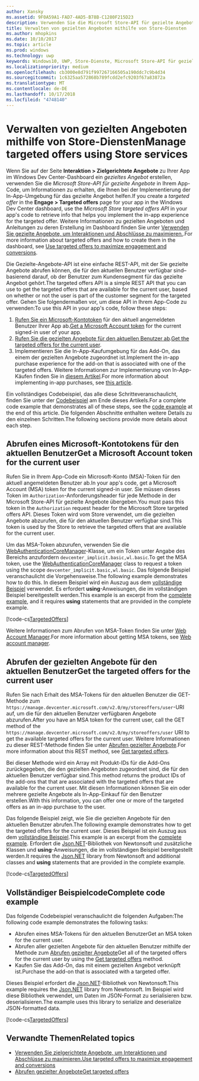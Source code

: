 ```yaml
---
author: Xansky
ms.assetid: 9F0A59A1-FAD7-4AD5-B78B-C1280F215D23
description: Verwenden Sie die Microsoft Store-API für gezielte Angebote, um die gezielten Angebote abzurufen, die für den aktuellen Benutzer Ihrer App verfügbar sind.
title: Verwalten von gezielten Angeboten mithilfe von Store-Diensten
ms.author: mhopkins
ms.date: 10/10/2017
ms.topic: article
ms.prod: windows
ms.technology: uwp
keywords: Windows10, UWP, Store-Dienste, Microsoft Store-API für gezielte Angebote, gezielte Angebote
ms.localizationpriority: medium
ms.openlocfilehash: cb3000e8d791f997267166505a190ddc7c9b4d34
ms.sourcegitcommit: 1c6325aa572868b789fcdd2efc9203f67a83872a
ms.translationtype: MT
ms.contentlocale: de-DE
ms.lasthandoff: 10/17/2018
ms.locfileid: "4748140"
---
```

# <a name="manage-targeted-offers-using-store-services"></a><span data-ttu-id="24046-104">Verwalten von gezielten Angeboten mithilfe von Store-Diensten</span><span class="sxs-lookup"><span data-stu-id="24046-104">Manage targeted offers using Store services</span></span>

<span data-ttu-id="24046-105">Wenn Sie auf der Seite **Interaktion > Zielgerichtete Angebote** zu Ihrer App im Windows Dev Center-Dashboard ein *gezieltes Angebot* erstellen, verwenden Sie die *Microsoft Store-API für gezielte Angebote* in Ihrem App-Code, um Informationen zu erhalten, die Ihnen bei der Implementierung der In-App-Umgebung für das gezielte Angebot helfen.</span><span class="sxs-lookup"><span data-stu-id="24046-105">If you create a *targeted offer* in the **Engage > Targeted offers** page for your app in the Windows Dev Center dashboard, use the *Microsoft Store targeted offers API* in your app's code to retrieve info that helps you implement the in-app experience for the targeted offer.</span></span> <span data-ttu-id="24046-106">Weitere Informationen zu gezielten Angeboten und Anleitungen zu deren Erstellung im Dashboard finden Sie unter [Verwenden Sie gezielte Angebote, um Interaktionen und Abschlüsse zu maximieren.](../publish/use-targeted-offers-to-maximize-engagement-and-conversions.md).</span><span class="sxs-lookup"><span data-stu-id="24046-106">For more information about targeted offers and how to create them in the dashboard, see [Use targeted offers to maximize engagement and conversions](../publish/use-targeted-offers-to-maximize-engagement-and-conversions.md).</span></span>

<span data-ttu-id="24046-107">Die Gezielte-Angebote-API ist eine einfache REST-API, mit der Sie gezielte Angebote abrufen können, die für den aktuellen Benutzer verfügbar sind– basierend darauf, ob der Benutzer zum Kundensegment für das gezielte Angebot gehört.</span><span class="sxs-lookup"><span data-stu-id="24046-107">The targeted offers API is a simple REST API that you can use to get the targeted offers that are available for the current user, based on whether or not the user is part of the customer segment for the targeted offer.</span></span> <span data-ttu-id="24046-108">Gehen Sie folgendermaßen vor, um diese API in Ihrem App-Code zu verwenden:</span><span class="sxs-lookup"><span data-stu-id="24046-108">To use this API in your app's code, follow these steps:</span></span>

1.  <span data-ttu-id="24046-109">[Rufen Sie ein Microsoft-Kontotoken](#obtain-a-microsoft-account-token) für den aktuell angemeldeten Benutzer Ihrer App ab.</span><span class="sxs-lookup"><span data-stu-id="24046-109">[Get a Microsoft Account token](#obtain-a-microsoft-account-token) for the current signed-in user of your app.</span></span>
2.  <span data-ttu-id="24046-110">[Rufen Sie die gezielten Angebote für den aktuellen Benutzer ab](#get-targeted-offers).</span><span class="sxs-lookup"><span data-stu-id="24046-110">[Get the targeted offers for the current user](#get-targeted-offers).</span></span>
3.  <span data-ttu-id="24046-111">Implementieren Sie die In-App-Kaufumgebung für das Add-On, das einem der gezielten Angebote zugeordnet ist.</span><span class="sxs-lookup"><span data-stu-id="24046-111">Implement the in-app purchase experience for the add-on that is associated with one of the targeted offers.</span></span> <span data-ttu-id="24046-112">Weitere Informationen zur Implementierung von In-App-Käufen finden Sie in [diesem Artikel](enable-in-app-purchases-of-apps-and-add-ons.md).</span><span class="sxs-lookup"><span data-stu-id="24046-112">For more information about implementing in-app purchases, see [this article](enable-in-app-purchases-of-apps-and-add-ons.md).</span></span>

<span data-ttu-id="24046-113">Ein vollständiges Codebeispiel, das alle diese Schritteveranschaulicht, finden Sie unter der [Codebeispiel](#code-example) am Ende dieses Artikels.</span><span class="sxs-lookup"><span data-stu-id="24046-113">For a complete code example that demonstrates all of these steps, see the [code example](#code-example) at the end of this article.</span></span> <span data-ttu-id="24046-114">Die folgenden Abschnitte enthalten weitere Details zu den einzelnen Schritten.</span><span class="sxs-lookup"><span data-stu-id="24046-114">The following sections provide more details about each step.</span></span>

<span id="obtain-a-microsoft-account-token" />

## <a name="get-a-microsoft-account-token-for-the-current-user"></a><span data-ttu-id="24046-115">Abrufen eines Microsoft-Kontotokens für den aktuellen Benutzer</span><span class="sxs-lookup"><span data-stu-id="24046-115">Get a Microsoft Account token for the current user</span></span>

<span data-ttu-id="24046-116">Rufen Sie in Ihrem App-Code ein Microsoft-Konto (MSA)-Token für den aktuell angemeldeten Benutzer ab.</span><span class="sxs-lookup"><span data-stu-id="24046-116">In your app's code, get a Microsoft Account (MSA) token for the current signed-in user.</span></span> <span data-ttu-id="24046-117">Sie müssen dieses Token im ```Authorization```-Anforderungsheader für jede Methode in der Microsoft Store-API für gezielte Angebote übergeben.</span><span class="sxs-lookup"><span data-stu-id="24046-117">You must pass this token in the ```Authorization``` request header for the Microsoft Store targeted offers API.</span></span> <span data-ttu-id="24046-118">Dieses Token wird vom Store verwendet, um die gezielten Angebote abzurufen, die für den aktuellen Benutzer verfügbar sind.</span><span class="sxs-lookup"><span data-stu-id="24046-118">This token is used by the Store to retrieve the targeted offers that are available for the current user.</span></span>

<span data-ttu-id="24046-119">Um das MSA-Token abzurufen, verwenden Sie die [WebAuthenticationCoreManager](https://docs.microsoft.com/uwp/api/windows.security.authentication.web.core.webauthenticationcoremanager)-Klasse, um ein Token unter Angabe des Bereichs anzufordern ```devcenter_implicit.basic,wl.basic```.</span><span class="sxs-lookup"><span data-stu-id="24046-119">To get the MSA token, use the [WebAuthenticationCoreManager](https://docs.microsoft.com/uwp/api/windows.security.authentication.web.core.webauthenticationcoremanager) class to request a token using the scope ```devcenter_implicit.basic,wl.basic```.</span></span> <span data-ttu-id="24046-120">Das folgende Beispiel veranschaulicht die Vorgehensweise.</span><span class="sxs-lookup"><span data-stu-id="24046-120">The following example demonstrates how to do this.</span></span> <span data-ttu-id="24046-121">In diesem Beispiel wird ein Auszug aus dem [vollständige Beispiel](#code-example) verwendet. Es erfordert **using**-Anweisungen, die im vollständigen Beispiel bereitgestellt werden.</span><span class="sxs-lookup"><span data-stu-id="24046-121">This example is an excerpt from the [complete example](#code-example), and it requires **using** statements that are provided in the complete example.</span></span>

[!code-cs[TargetedOffers](./code/StoreServicesExamples_TargetedOffers/cs/TargetedOffers.cs#GetMSAToken)]

<span data-ttu-id="24046-122">Weitere Informationen zum Abrufen von MSA-Token finden Sie unter [Web Account Manager](../security/web-account-manager.md).</span><span class="sxs-lookup"><span data-stu-id="24046-122">For more information about getting MSA tokens, see [Web account manager](../security/web-account-manager.md).</span></span>

<span id="get-targeted-offers" />

## <a name="get-the-targeted-offers-for-the-current-user"></a><span data-ttu-id="24046-123">Abrufen der gezielten Angebote für den aktuellen Benutzer</span><span class="sxs-lookup"><span data-stu-id="24046-123">Get the targeted offers for the current user</span></span>

<span data-ttu-id="24046-124">Rufen Sie nach Erhalt des MSA-Tokens für den aktuellen Benutzer die GET-Methode zum ```https://manage.devcenter.microsoft.com/v2.0/my/storeoffers/user```-URI auf, um die für den aktuellen Benutzer verfügbaren Angebote abzurufen.</span><span class="sxs-lookup"><span data-stu-id="24046-124">After you have an MSA token for the current user, call the GET method of the ```https://manage.devcenter.microsoft.com/v2.0/my/storeoffers/user``` URI to get the available targeted offers for the current user.</span></span> <span data-ttu-id="24046-125">Weitere Informationen zu dieser REST-Methode finden Sie unter [Abrufen gezielter Angebote](get-targeted-offers.md).</span><span class="sxs-lookup"><span data-stu-id="24046-125">For more information about this REST method, see [Get targeted offers](get-targeted-offers.md).</span></span>

<span data-ttu-id="24046-126">Bei dieser Methode wird ein Array mit Produkt-IDs für die Add-Ons zurückgegeben, die den gezielten Angeboten zugeordnet sind, die für den aktuellen Benutzer verfügbar sind.</span><span class="sxs-lookup"><span data-stu-id="24046-126">This method returns the product IDs of the add-ons that that are associated with the targeted offers that are available for the current user.</span></span> <span data-ttu-id="24046-127">Mit diesen Informationen können Sie ein oder mehrere gezielte Angebote als In-App-Einkauf für den Benutzer erstellen.</span><span class="sxs-lookup"><span data-stu-id="24046-127">With this information, you can offer one or more of the targeted offers as an in-app purchase to the user.</span></span>

<span data-ttu-id="24046-128">Das folgende Beispiel zeigt, wie Sie die gezielten Angebote für den aktuellen Benutzer abrufen.</span><span class="sxs-lookup"><span data-stu-id="24046-128">The following example demonstrates how to get the targeted offers for the current user.</span></span> <span data-ttu-id="24046-129">Dieses Beispiel ist ein Auszug aus dem [vollständige Beispiel](#code-example).</span><span class="sxs-lookup"><span data-stu-id="24046-129">This example is an excerpt from the [complete example](#code-example).</span></span> <span data-ttu-id="24046-130">Erfordert die [Json.NET](http://www.newtonsoft.com/json)-Bibliothek von Newtonsoft und zusätzliche Klassen und **using**-Anweisungen, die im vollständigen Beispiel bereitgestellt werden.</span><span class="sxs-lookup"><span data-stu-id="24046-130">It requires the [Json.NET](http://www.newtonsoft.com/json) library from Newtonsoft and additional classes and **using** statements that are provided in the complete example.</span></span>

[!code-cs[TargetedOffers](./code/StoreServicesExamples_TargetedOffers/cs/TargetedOffers.cs#GetTargetedOffers)]

<span id="code-example" />

## <a name="complete-code-example"></a><span data-ttu-id="24046-131">Vollständiger Beispielcode</span><span class="sxs-lookup"><span data-stu-id="24046-131">Complete code example</span></span>

<span data-ttu-id="24046-132">Das folgende Codebeispiel veranschaulicht die folgenden Aufgaben:</span><span class="sxs-lookup"><span data-stu-id="24046-132">The following code example demonstrates the following tasks:</span></span>

* <span data-ttu-id="24046-133">Abrufen eines MSA-Tokens für den aktuellen Benutzer</span><span class="sxs-lookup"><span data-stu-id="24046-133">Get an MSA token for the current user.</span></span>
* <span data-ttu-id="24046-134">Abrufen aller gezielten Angebote für den aktuellen Benutzer mithilfe der Methode zum [Abrufen gezielter Angebote](get-targeted-offers.md)</span><span class="sxs-lookup"><span data-stu-id="24046-134">Get all of the targeted offers for the current user by using the [Get targeted offers](get-targeted-offers.md) method.</span></span>
* <span data-ttu-id="24046-135">Kaufen Sie das Add-On, das mit einem gezielten Angebot verknüpft ist.</span><span class="sxs-lookup"><span data-stu-id="24046-135">Purchase the add-on that is associated with a targeted offer.</span></span>

<span data-ttu-id="24046-136">Dieses Beispiel erfordert die [Json.NET](http://www.newtonsoft.com/json)-Bibliothek von Newtonsoft.</span><span class="sxs-lookup"><span data-stu-id="24046-136">This example requires the [Json.NET](http://www.newtonsoft.com/json) library from Newtonsoft.</span></span> <span data-ttu-id="24046-137">Im Beispiel wird diese Bibliothek verwendet, um Daten im JSON-Format zu serialisieren bzw. deserialisieren.</span><span class="sxs-lookup"><span data-stu-id="24046-137">The example uses this library to serialize and deserialize JSON-formatted data.</span></span>

[!code-cs[TargetedOffers](./code/StoreServicesExamples_TargetedOffers/cs/TargetedOffers.cs#GetTargetedOffersSample)]

## <a name="related-topics"></a><span data-ttu-id="24046-138">Verwandte Themen</span><span class="sxs-lookup"><span data-stu-id="24046-138">Related topics</span></span>

* [<span data-ttu-id="24046-139">Verwenden Sie zielgerichtete Angebote, um Interaktionen und Abschlüsse zu maximieren.</span><span class="sxs-lookup"><span data-stu-id="24046-139">Use targeted offers to maximize engagement and conversions</span></span>](../publish/use-targeted-offers-to-maximize-engagement-and-conversions.md)
* [<span data-ttu-id="24046-140">Abrufen gezielter Angebote</span><span class="sxs-lookup"><span data-stu-id="24046-140">Get targeted offers</span></span>](get-targeted-offers.md)
